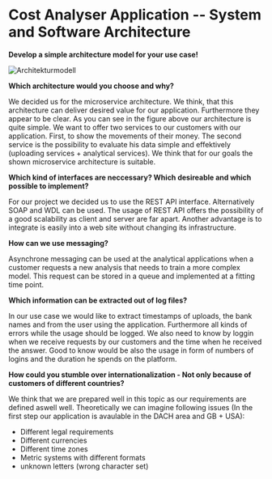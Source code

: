 # Cost Analyser Application -- System and Software Architecture




**Develop a simple architecture model for your use case!**


![Architekturmodell](/cost-analyzer-ilv/images/Architektur_Modell.png)


**Which architecture would you choose and why?**

We decided us for the microservice architecture. We think, that this architecture can deliver desired value for our application. Furthermore they appear to be clear. As you can see in the figure above our architecture is quite simple. We want to offer two services to our customers with our application. First, to show the movements of their money. The second service is the possibility to evaluate his data simple and effektively (uploading services + analytical services). We think that for our goals the shown microservice architecture is suitable.

**Which kind of interfaces are neccessary? Which desireable and which possible to implement?**

For our project we decided us to use the REST API interface. Alternatively SOAP and WDL can be used. The usage of REST API offers the possibility of a good scalability as client and server are far apart. Another advantage is to integrate is easily into a web site without changing its infrastructure.

**How can we use messaging?**

Asynchrone messaging can be used at the analytical applications when a customer requests a new analysis that needs to train a more complex model. This request can be stored in a queue and implemented at a fitting time point.

**Which information can be extracted out of log files?**

In our use case we would like to extract timestamps of uploads, the bank names and from the user using the application. Furthermore all kinds of errors while the usage should be logged. We also need to know by loggin when we receive requests by our customers and the time when he received the answer. Good to know would be also the usage in form of numbers of logins and the duration he spends on the platform.

**How could you stumble over internationalization - Not only because of customers of different countries?**

We think that we are prepared well in this topic as our requirements are defined aswell well. Theoretically we can imagine following issues (In the first step our application is avaulable in the DACH area and GB + USA):

- Different legal requirements
- Different currencies
- Different time zones
- Metric systems with different formats
- unknown letters (wrong character set)
